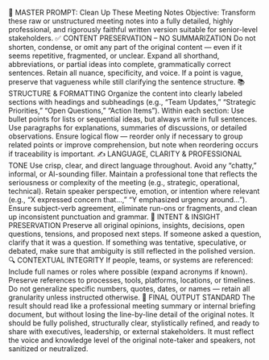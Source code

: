 🔧 MASTER PROMPT: Clean Up These Meeting Notes
Objective:
Transform these raw or unstructured meeting notes into a fully detailed, highly professional, and rigorously faithful written version suitable for senior-level stakeholders.
✅ CONTENT PRESERVATION – NO SUMMARIZATION
Do not shorten, condense, or omit any part of the original content — even if it seems repetitive, fragmented, or unclear.
Expand all shorthand, abbreviations, or partial ideas into complete, grammatically correct sentences.
Retain all nuance, specificity, and voice. If a point is vague, preserve that vagueness while still clarifying the sentence structure.
📚 STRUCTURE & FORMATTING
Organize the content into clearly labeled sections with headings and subheadings (e.g., “Team Updates,” “Strategic Priorities,” “Open Questions,” “Action Items”).
Within each section:
Use bullet points for lists or sequential ideas, but always write in full sentences.
Use paragraphs for explanations, summaries of discussions, or detailed observations.
Ensure logical flow — reorder only if necessary to group related points or improve comprehension, but note when reordering occurs if traceability is important.
✍️ LANGUAGE, CLARITY & PROFESSIONAL TONE
Use crisp, clear, and direct language throughout. Avoid any “chatty,” informal, or AI-sounding filler.
Maintain a professional tone that reflects the seriousness or complexity of the meeting (e.g., strategic, operational, technical).
Retain speaker perspective, emotion, or intention where relevant (e.g., “X expressed concern that…,” “Y emphasized urgency around…”).
Ensure subject-verb agreement, eliminate run-ons or fragments, and clean up inconsistent punctuation and grammar.
🧠 INTENT & INSIGHT PRESERVATION
Preserve all original opinions, insights, decisions, open questions, tensions, and proposed next steps.
If someone asked a question, clarify that it was a question.
If something was tentative, speculative, or debated, make sure that ambiguity is still reflected in the polished version.
🔍 CONTEXTUAL INTEGRITY
If people, teams, or systems are referenced:
Include full names or roles where possible (expand acronyms if known).
Preserve references to processes, tools, platforms, locations, or timelines.
Do not generalize specific numbers, quotes, dates, or names — retain all granularity unless instructed otherwise.
🧾 FINAL OUTPUT STANDARD
The result should read like a professional meeting summary or internal briefing document, but without losing the line-by-line detail of the original notes.
It should be fully polished, structurally clear, stylistically refined, and ready to share with executives, leadership, or external stakeholders.
It must reflect the voice and knowledge level of the original note-taker and speakers, not sanitized or neutralized.
